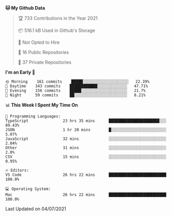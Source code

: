 <!--START_SECTION:waka-->
**🐱 My Github Data** 

> 🏆 733 Contributions in the Year 2021
 > 
> 📦 516.1 kB Used in Github's Storage 
 > 
> 🚫 Not Opted to Hire
 > 
> 📜 16 Public Repositories 
 > 
> 🔑 37 Private Repositories  
 > 
**I'm an Early 🐤** 

```text
🌞 Morning    161 commits    █████░░░░░░░░░░░░░░░░░░░░   22.39% 
🌆 Daytime    343 commits    ████████████░░░░░░░░░░░░░   47.71% 
🌃 Evening    156 commits    █████░░░░░░░░░░░░░░░░░░░░   21.7% 
🌙 Night      59 commits     ██░░░░░░░░░░░░░░░░░░░░░░░   8.21%

```


📊 **This Week I Spent My Time On** 

```text
💬 Programming Languages: 
TypeScript               23 hrs 35 mins      ██████████████████████░░░   89.43% 
JSON                     1 hr 20 mins        █░░░░░░░░░░░░░░░░░░░░░░░░   5.07% 
JavaScript               32 mins             ░░░░░░░░░░░░░░░░░░░░░░░░░   2.04% 
Other                    31 mins             ░░░░░░░░░░░░░░░░░░░░░░░░░   2.0% 
CSV                      15 mins             ░░░░░░░░░░░░░░░░░░░░░░░░░   0.95%

🔥 Editors: 
VS Code                  26 hrs 22 mins      █████████████████████████   100.0%

💻 Operating System: 
Mac                      26 hrs 22 mins      █████████████████████████   100.0%

```


 Last Updated on 04/07/2021
<!--END_SECTION:waka-->

